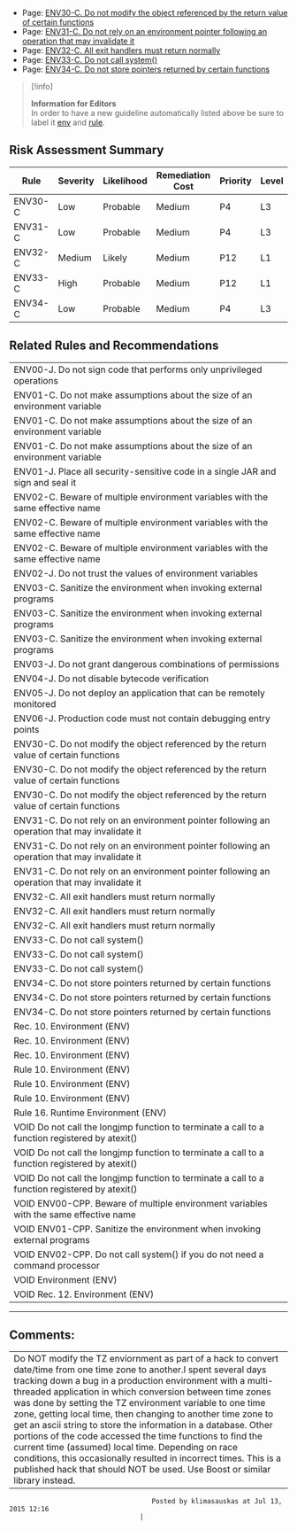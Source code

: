 -   Page:
    [ENV30-C. Do not modify the object referenced by the return value of certain functions](/confluence/display/c/ENV30-C.+Do+not+modify+the+object+referenced+by+the+return+value+of+certain+functions)
-   Page:
    [ENV31-C. Do not rely on an environment pointer following an operation that may invalidate it](/confluence/display/c/ENV31-C.+Do+not+rely+on+an+environment+pointer+following+an+operation+that+may+invalidate+it)
-   Page:
    [ENV32-C. All exit handlers must return normally](/confluence/display/c/ENV32-C.+All+exit+handlers+must+return+normally)
-   Page:
    [ENV33-C. Do not call system()](../c/ENV33-C_%20Do%20not%20call%20system__)
-   Page:
    [ENV34-C. Do not store pointers returned by certain functions](/confluence/display/c/ENV34-C.+Do+not+store+pointers+returned+by+certain+functions)
> [!info]  
>
> **Information for Editors**  
> In order to have a new guideline automatically listed above be sure to label it [env](https://confluence/label/seccode/env) and [rule](https://confluence/label/seccode/rule).

## Risk Assessment Summary

| Rule | Severity | Likelihood | Remediation Cost | Priority | Level |
| ----|----|----|----|----|----|
| ENV30-C | Low | Probable | Medium | P4 | L3 |
| ENV31-C | Low | Probable | Medium | P4 | L3 |
| ENV32-C | Medium | Likely | Medium | P12 | L1 |
| ENV33-C | High | Probable | Medium | P12 | L1 |
| ENV34-C | Low | Probable | Medium | P4 | L3 |

## Related Rules and Recommendations

|  |
| ----|
| ENV00-J. Do not sign code that performs only unprivileged operations |
| ENV01-C. Do not make assumptions about the size of an environment variable |
| ENV01-C. Do not make assumptions about the size of an environment variable |
| ENV01-C. Do not make assumptions about the size of an environment variable |
| ENV01-J. Place all security-sensitive code in a single JAR and sign and seal it |
| ENV02-C. Beware of multiple environment variables with the same effective name |
| ENV02-C. Beware of multiple environment variables with the same effective name |
| ENV02-C. Beware of multiple environment variables with the same effective name |
| ENV02-J. Do not trust the values of environment variables |
| ENV03-C. Sanitize the environment when invoking external programs |
| ENV03-C. Sanitize the environment when invoking external programs |
| ENV03-C. Sanitize the environment when invoking external programs |
| ENV03-J. Do not grant dangerous combinations of permissions |
| ENV04-J. Do not disable bytecode verification |
| ENV05-J. Do not deploy an application that can be remotely monitored |
| ENV06-J. Production code must not contain debugging entry points |
| ENV30-C. Do not modify the object referenced by the return value of certain functions |
| ENV30-C. Do not modify the object referenced by the return value of certain functions |
| ENV30-C. Do not modify the object referenced by the return value of certain functions |
| ENV31-C. Do not rely on an environment pointer following an operation that may invalidate it |
| ENV31-C. Do not rely on an environment pointer following an operation that may invalidate it |
| ENV31-C. Do not rely on an environment pointer following an operation that may invalidate it |
| ENV32-C. All exit handlers must return normally |
| ENV32-C. All exit handlers must return normally |
| ENV32-C. All exit handlers must return normally |
| ENV33-C. Do not call system() |
| ENV33-C. Do not call system() |
| ENV33-C. Do not call system() |
| ENV34-C. Do not store pointers returned by certain functions |
| ENV34-C. Do not store pointers returned by certain functions |
| ENV34-C. Do not store pointers returned by certain functions |
| Rec. 10. Environment (ENV) |
| Rec. 10. Environment (ENV) |
| Rec. 10. Environment (ENV) |
| Rule 10. Environment (ENV) |
| Rule 10. Environment (ENV) |
| Rule 10. Environment (ENV) |
| Rule 16. Runtime Environment (ENV) |
| VOID Do not call the longjmp function to terminate a call to a function registered by atexit() |
| VOID Do not call the longjmp function to terminate a call to a function registered by atexit() |
| VOID Do not call the longjmp function to terminate a call to a function registered by atexit() |
| VOID ENV00-CPP. Beware of multiple environment variables with the same effective name |
| VOID ENV01-CPP. Sanitize the environment when invoking external programs |
| VOID ENV02-CPP. Do not call system() if you do not need a command processor |
| VOID Environment (ENV) |
| VOID Rec. 12. Environment (ENV) |

------------------------------------------------------------------------
[](../c/Rule%2009_%20Input%20Output%20_FIO_) [](https://wiki.sei.cmu.edu/confluence/pages/viewpage.action?pageId=87151983) [](https://wiki.sei.cmu.edu/confluence/pages/viewpage.action?pageId=87152111)
## Comments:

|  |
| ----|
| Do NOT modify the TZ enviornment as part of a hack to convert date/time from one time zone to another.I spent several days tracking down a bug in a production environment with a multi-threaded application in which conversion between time zones was done by setting the TZ environment variable to one time zone, getting local time, then changing to another time zone to get an ascii string to store the information in a database. Other portions of the code accessed the time functions to find the current time (assumed) local time. Depending on race conditions, this occasionally resulted in incorrect times. This is a published hack that should NOT be used. Use Boost or similar library instead.
                                        Posted by klimasauskas at Jul 13, 2015 12:16
                                     |

